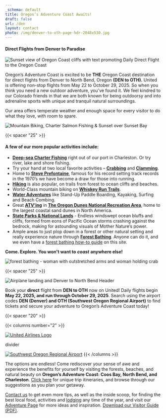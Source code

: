 ```yaml
---
_schema: default
title: Oregon’s Adventure Coast Awaits!
draft: false
url: /den
layout: contact
photo: /img/denver-to-oth-page-hdr-2048x530.jpg
---
```

#### Direct Flights from Denver to Paradise

![Sunset view of Oregon Coast cliffs with text promoting Daily Direct Flight to the Oregon Coast](/img/denver-page-sub-head-02.jpg)

Oregon’s Adventure Coast is excited to be **THE** Oregon Coast destination for direct flights from Denver to North Bend, Oregon **(DEN to OTH).** United is offering non-stop flights from May 22 to October 29, 2025. So when you think you need a new outdoor adventure, you’ve found it. We feel kindred to our Colorado friends in that we are both known for being outdoorsy and into adrenaline sports with unique and tranquil natural surroundings.

Our area offers temperate weather and enough space for every visitor to do what they love, with room to spare.

![Mountain Biking, Charter Salmon Fishing &amp; Sunset over Sunset Bay](/img/denver-welcome-collage-01.jpg)

{{< spacer "25" >}}

#### A few of our more popular activities include:

* [**Deep-sea Charter Fishing**](/fishing) right out of our port in Charleston. Or try river, lake and shore fishing.
* Try your hand at two local favorite activities – [**Crabbing**](/crabbing-clamming) and [**Clamming**](/clamming).
* Home to [**Steve Prefontaine**](/steve-prefontaine-story), famous for his record setting track records in the 1970’s we have become a draw for those into running.
* [**Hiking**](/hiking-walking) is also popular, on trails from forest to ocean cliffs and beaches.
* World-Class mountain biking on [**Whiskey Run Trails**](/cycling).
* [**Water Adventures**](/water-recreation) like Stand-Up Paddle Boarding, Kayaking, Surfing and Beach Combing.
* Great [**ATV’ing**](/atv-motorsports) in [**The Oregon Dunes National Recreation Area**](/untamed-dunes), home to the largest coastal sand dunes in North America.
* [**State Parks & National Lands**](/state-parks-and-national-lands) - Endless windswept ocean bluffs and cliffs, formed from eons of Pacific Ocean storms crashing against the bedrock, making for astounding visuals of Mother Nature’s power.
* Ample areas to just plop down in a forest or other natural setting and really experience nature through [**Forest Bathing**](/forest-bathing). Anyone can do it, and we even have a [forest bathing how-to guide](/forest-bathing-guide) on this site.

**Come. Explore. You won't want to** ***coast*** **anywhere else!**

![forest bathing - woman with outstretched arms and woman holding crab](/img/denver-welcome-forest-bathing-crab.jpg)

{{< spacer "25" >}}

![Airplane landing and Denver to North Bend Header](/img/sub-denver-direct-flight-695x125.jpg)

Book your **direct** flight from **DEN to OTH** now on United! Daily flights begin **May 22, 2025, and run through October 29, 2025**. Search using the airport codes **DEN (Denver) and OTH (Southwest Oregon Regional Airport)** to find tickets and secure your adventure to Oregon’s Adventure Coast today!

{{< spacer "20" >}}

{{< columns number="2" >}}

<a href="https://www.united.com/en/us" target="_blank" rel="noopener"><img src="/img/united-airport-logo.png" alt="United Airlines Logo" /></a>

divider

<a href="https://www.cooscountyairportdistrict.com/" target="_blank" rel="noopener"><img src="/img/oth-logo-southwest-oregon-regional-airport.png" alt="Southwest Oregon Regional Airport" /></a>
{{< /columns >}}

The options are endless! Come rediscover your sense of awe and experience the benefits for yourself by visiting the forests, beaches, and natural beauty on **Oregon’s Adventure Coast: Coos Bay, North Bend, and Charleston**. <a href="/trip-ideas" target="_blank" rel="noopener">Click here</a> for unique trip itineraries, and browse through our suggestions as you plan your getaway.

<a href="/contact" target="_blank" rel="noopener">Contact us</a> to get even more tips, as well as the inside scoop, for finding the best local food, activities and [lodging](/lodging/) any time of the year, and visit our <a href="/adventures" target="_blank" rel="noopener">Adventure Page</a> for more ideas and inspiration. <a href="/img/Oregon-Coast-Visitor-Guide.pdf" target="_blank" rel="noopener">Download our Visitor Guide (PDF)</a>.